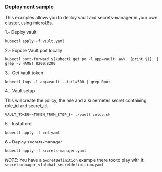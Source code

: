 ### Deployment sample

This examples allows you to deploy vault and secrets-manager in your own cluster, using microk8s.

1.- Deploy vault

`kubectl apply -f vault.yaml`

2.- Expose Vault port locally

`kubectl port-forward $(kubectl get po -l app=vault| awk '{print $1}' | grep -v NAME) 8200:8200`

3.- Get Vault token

`kubectl logs -l app=vault --tail=500 | grep Root`

4.- Vault setup

This will create the policy, the role and a kubernetes secret containing role_id and secret_id.

`VAULT_TOKEN=<TOKEN_FROM_STEP_3> ./vault-setup.sh`

5.- Install crd

`kubectl apply -f crd.yaml`

6.- Deploy secrets-manager

`kubectl apply -f secrets-manager.yaml`

*NOTE*: You have a `SecretDefinition` example there too to play with it: `secretsmanager_v1alpha1_secretdefinition.yaml`
